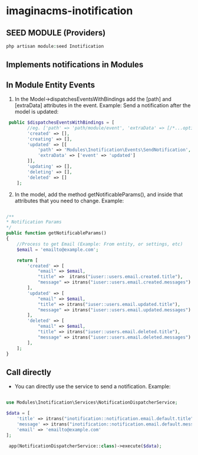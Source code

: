 # imaginacms-inotification


## SEED MODULE (Providers)

```php
php artisan module:seed Inotification
```

## Implements notifications in Modules

## In Module Entity Events

1. In the Model->dispatchesEventsWithBindings add the [path] and [extraData] attributes in the event.
Example: Send a notification after the model is updated:

```php
 public $dispatchesEventsWithBindings = [
        //eg. ['path' => 'path/module/event', 'extraData' => [/*...optional*/]]
        'created' => [],
        'creating' => [],
        'updated' => [[
            'path' => 'Modules\Inotification\Events\SendNotification',
            'extraData' => ['event' => 'updated']
        ]],
        'updating' => [],
        'deleting' => [],
        'deleted' => []
    ];
```

2. In the model, add the method getNotificableParams(), and inside that attributes that you need to change.
Example:
```php

/**
* Notification Params
*/
public function getNotificableParams()
{
    //Process to get Email (Example: From entity, or settings, etc)
    $email = 'emailto@example.com';

    return [
        'created' => [
            "email" => $email,
            "title" =>  itrans("iuser::users.email.created.title"),
            "message" => itrans("iuser::users.email.created.messages")
        ],
        'updated' => [
            "email" => $email,
            "title" => itrans("iuser::users.email.updated.title"),
            "message" => itrans("iuser::users.email.updated.messages")
        ],
        'deleted' => [
            "email" => $email,
            "title" => itrans("iuser::users.email.deleted.title"),
            "message" => itrans("iuser::users.email.deleted.messages")
        ],
    ];
}
```


## Call directly

- You can directly use the service to send a notification. Example:

```php

use Modules\Inotification\Services\NotificationDispatcherService;

$data = [
    'title' => itrans("inotification::notification.email.default.title"),
    'message' => itrans("inotification::notification.email.default.message"),
    'email' => 'emailto@example.com'
];

 app(NotificationDispatcherService::class)->execute($data);

```
